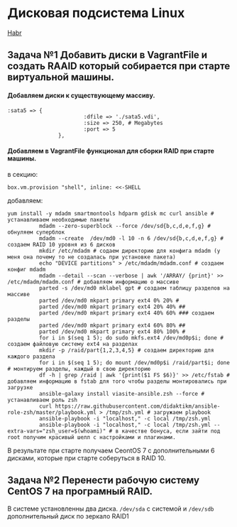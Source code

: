 # Дисковая подсистема Linux

[Habr](https://habr.com/ru/post/248073/)

## Задача №1 Добавить диски в VagrantFile и создать RAAID который собирается при старте виртуальной машины.

#### Добавляем диски к существующему массиву.

```
:sata5 => {
                        :dfile => './sata5.vdi',
                        :size => 250, # Megabytes
                        :port => 5
                },
```                

#### Добавляем в VagrantFile функционал для сборки RAID при старте машины.

в секцию:
```
box.vm.provision "shell", inline: <<-SHELL
```	          
добавляем: 

```
yum install -y mdadm smartmontools hdparm gdisk mc curl ansible # устанавливаем необходимые пакеты
		  mdadm --zero-superblock --force /dev/sd{b,c,d,e,f,g} # обнуляем суперблок
		  mdadm --create  /dev/md0 -l 10 -n 6 /dev/sd{b,c,d,e,f,g} # создаем RAID 10 уровня из 6 дисков
		  mkdir /etc/mdadm # содаем директорию для конфига mdadm (у меня она почему то не создалась при установке пакета)
		  echo "DEVICE partitions" > /etc/mdadm/mdadm.conf # создаем конфиг mdadm
		  mdadm --detail --scan --verbose | awk '/ARRAY/ {print}' >> /etc/mdadm/mdadm.conf # добавляем информацию о массиве
		  parted -s /dev/md0 mklabel gpt # создаем таблицу разделов на массиве
		  parted /dev/md0 mkpart primary ext4 0% 20% # 
		  parted /dev/md0 mkpart primary ext4 20% 40% ##
		  parted /dev/md0 mkpart primary ext4 40% 60% ### создаем разделы
		  parted /dev/md0 mkpart primary ext4 60% 80% ##
		  parted /dev/md0 mkpart primary ext4 80% 100% #
		  for i in $(seq 1 5); do sudo mkfs.ext4 /dev/md0p$i; done # создаем файловую систему ext4 на разделах 
		  mkdir -p /raid/part{1,2,3,4,5} # создаем директорию для каждого раздела
		  for i in $(seq 1 5); do mount /dev/md0p$i /raid/part$i; done # монтируем разделы, каждый в свою директорию
		  df -h | grep /raid | awk '{print($1 FS $6)}' >> /etc/fstab # добавляем информацию в fstab для того чтобы разделы монтировались при загрузке
		  ansible-galaxy install viasite-ansible.zsh --force # устанавливаем роль zsh
		  curl https://raw.githubusercontent.com/didaktikm/ansible-role-zsh/master/playbook.yml > /tmp/zsh.yml # загружаем playbook
		  ansible-playbook -i "localhost," -c local /tmp/zsh.yml 
		  ansible-playbook -i "localhost," -c local /tmp/zsh.yml --extra-vars="zsh_user=$(whoami)" # в качестве бонуса, если зайти под root получим красивый шелл с настройками и плагинами.
```
В результате при старте получаем CeontOS 7 с дополнительными 6 дисками, которые при старте соберуться в RAID 10.

## Задача №2 Перенести рабочую систему CentOS 7 на програмный RAID.
В системе установленны два диска. ```/dev/sda``` с системой и ```/dev/sdb``` дополнительный диск по зеркало RAID1

